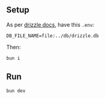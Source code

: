 ## Setup

As per [drizzle docs](https://orm.drizzle.team/docs/get-started/sqlite-new), have this `.env`:

```
DB_FILE_NAME=file:../db/drizzle.db
```

Then:

```
bun i
```

## Run

```
bun dev
```
